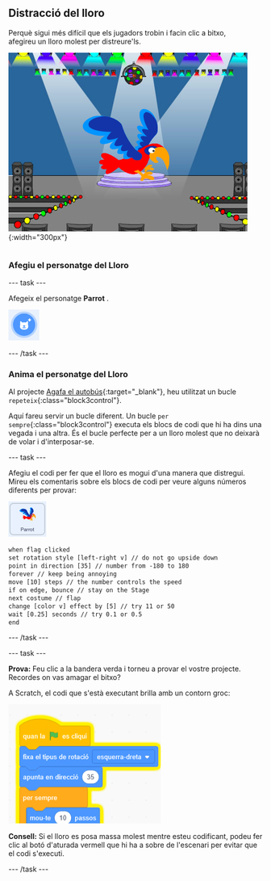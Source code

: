 ## Distracció del lloro

<div style="display: flex; flex-wrap: wrap">
<div style="flex-basis: 200px; flex-grow: 1; margin-right: 15px;">
Perquè sigui més difícil que els jugadors trobin i facin clic a bitxo, afegireu un lloro molest per distreure'ls. 
</div>
<div>

![Un lloro de colors a l'escenari.](images/parrot-distraction.png){:width="300px"}

</div>
</div>

### Afegiu el personatge del  Lloro

--- task ---

Afegeix el personatge **Parrot** .

![La icona "Tria un Personatge".](images/sprite-button.png)

--- /task ---

### Anima el personatge del Lloro

Al projecte [Agafa el autobús](https://projects.raspberrypi.org/en/projects/catch-the-bus){:target="_blank"}, heu utilitzat un bucle `repeteix`{:class="block3control"}.

Aquí fareu servir un bucle diferent. Un bucle `per sempre`{:class="block3control"} executa els blocs de codi que hi ha dins una vegada i una altra. És el bucle perfecte per a un lloro molest que no deixarà de volar i d'interposar-se.

--- task ---

Afegiu el codi per fer que el lloro es mogui d'una manera que distregui. Mireu els comentaris sobre els blocs de codi per veure alguns números diferents per provar:

![El personatge del Lloro.](images/parrot-sprite.png)


```blocks3
when flag clicked
set rotation style [left-right v] // do not go upside down
point in direction [35] // number from -180 to 180
forever // keep being annoying
move [10] steps // the number controls the speed
if on edge, bounce // stay on the Stage
next costume // flap
change [color v] effect by [5] // try 11 or 50
wait [0.25] seconds // try 0.1 or 0.5
end
```

--- /task ---

--- task ---

**Prova:** Feu clic a la bandera verda i torneu a provar el vostre projecte. Recordes on vas amagar el bitxo?

A Scratch, el codi que s'està executant brilla amb un contorn groc:

![](images/running-code.png)

**Consell:** Si el lloro es posa massa molest mentre esteu codificant, podeu fer clic al botó d'aturada vermell que hi ha a sobre de l'escenari per evitar que el codi s'executi.

--- /task ---

